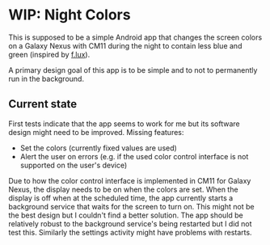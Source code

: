 # WIP: Night Colors

This is supposed to be a simple Android app that changes the screen colors on a Galaxy Nexus with CM11 during the night to contain less blue and green (inspired by [f.lux](https://justgetflux.com/)).

A primary design goal of this app is to be simple and to not to permanently run in the background.

## Current state

First tests indicate that the app seems to work for me but its software design might need to be improved. Missing features:

* Set the colors (currently fixed values are used)
* Alert the user on errors (e.g. if the used color control interface is not supported on the user's device)

Due to how the color control interface is implemented in CM11 for Galaxy Nexus, the display needs to be on when the colors are set.
When the display is off when at the scheduled time, the app currently starts a background service that waits for the screen to turn on.
This might not be the best design but I couldn't find a better solution.
The app should be relatively robust to the background service's being restarted but I did not test this.
Similarly the settings activity might have problems with restarts.
